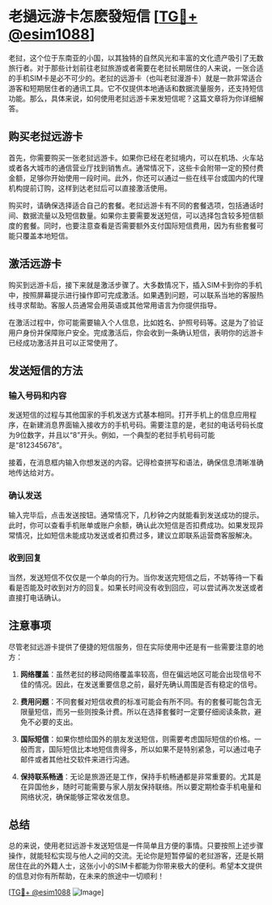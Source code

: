 # 老撾远游卡怎麽發短信 [[TG💪+ @esim1088](https://t.me/s/esim1088)]

老挝，这个位于东南亚的小国，以其独特的自然风光和丰富的文化遗产吸引了无数旅行者。对于那些计划前往老挝旅游或者需要在老挝长期居住的人来说，一张合适的手机SIM卡是必不可少的。老挝的远游卡（也叫老挝漫游卡）就是一款非常适合游客和短期居住者的通讯工具。它不仅提供本地通话和数据流量服务，还支持短信功能。那么，具体来说，如何使用老挝远游卡来发短信呢？这篇文章将为你详细解答。

## 购买老挝远游卡

首先，你需要购买一张老挝远游卡。如果你已经在老挝境内，可以在机场、火车站或者各大城市的通信营业厅找到销售点。通常情况下，这些卡会附带一定的预付费金额，足够你开始使用一段时间。此外，你还可以通过一些在线平台或国内的代理机构提前订购，这样到达老挝后可以直接激活使用。

购买时，请确保选择适合自己的套餐。老挝远游卡有不同的套餐选项，包括通话时间、数据流量以及短信数量。如果你主要需要发送短信，可以选择包含较多短信额度的套餐。同时，也要注意查看是否需要额外支付国际短信费用，因为有些套餐可能只覆盖本地短信。

## 激活远游卡

购买到远游卡后，接下来就是激活步骤了。大多数情况下，插入SIM卡到你的手机中，按照屏幕提示进行操作即可完成激活。如果遇到问题，可以联系当地的客服热线寻求帮助。客服人员通常会用英语或其他常用语言为你提供指导。

在激活过程中，你可能需要输入个人信息，比如姓名、护照号码等。这是为了验证用户身份并保障账户安全。完成激活后，你会收到一条确认短信，表明你的远游卡已经成功激活并且可以正常使用了。

## 发送短信的方法

### 输入号码和内容

发送短信的过程与其他国家的手机发送方式基本相同。打开手机上的信息应用程序，在新建消息界面输入接收方的手机号码。需要注意的是，老挝的电话号码长度为9位数字，并且以“8”开头。例如，一个典型的老挝手机号码可能是“812345678”。

接着，在消息框内输入你想发送的内容。记得检查拼写和语法，确保信息清晰准确地传达给对方。

### 确认发送

输入完毕后，点击发送按钮。通常情况下，几秒钟之内就能看到发送成功的提示。此时，你可以查看手机账单或账户余额，确认此次短信是否扣费成功。如果发现异常情况，比如短信未能成功发送或者扣费过多，建议立即联系运营商客服解决。

### 收到回复

当然，发送短信不仅仅是一个单向的行为。当你发送完短信之后，不妨等待一下看看是否能及时收到对方的回复。如果长时间没有收到回应，可以尝试再次发送或者直接打电话确认。

## 注意事项

尽管老挝远游卡提供了便捷的短信服务，但在实际使用中还是有一些需要注意的地方：

1. **网络覆盖**：虽然老挝的移动网络覆盖率较高，但在偏远地区可能会出现信号不佳的情况。因此，在发送重要信息之前，最好先确认周围是否有稳定的信号。
   
2. **费用问题**：不同套餐对短信收费的标准可能会有所不同。有的套餐可能包含无限量短信，而另一些则按条计费。所以在选择套餐时一定要仔细阅读条款，避免不必要的支出。

3. **国际短信**：如果你想给国外的朋友发送短信，则需要考虑国际短信的价格。一般而言，国际短信比本地短信贵得多，所以如果不是特别紧急，可以通过电子邮件或者其他社交软件来进行沟通。

4. **保持联系畅通**：无论是旅游还是工作，保持手机畅通都是非常重要的。尤其是在异国他乡，随时可能需要与家人朋友保持联络。所以要定期检查手机电量和网络状况，确保能够正常收发信息。

## 总结

总的来说，使用老挝远游卡发送短信是一件简单且方便的事情。只要按照上述步骤操作，就能轻松实现与他人之间的交流。无论你是短暂停留的老挝游客，还是长期居住在此的外籍人士，这张小小的SIM卡都能为你带来极大的便利。希望本文提供的信息对你有所帮助，在未来的旅途中一切顺利！

[[TG💪+ @esim1088](https://t.me/s/esim1088) ![Image](https://i.postimg.cc/4NQfJmqS/Snipaste-2025-05-13-00-14-12.png)]